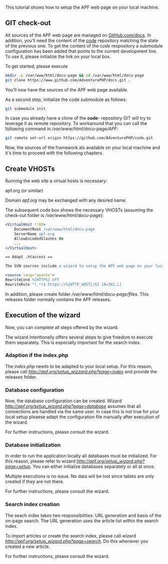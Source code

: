 This tutorial shows how to setup the APF web page on your local machine.

## GIT check-out

All sources of the APF web page are managed on
[GitHub.com/docs](https://www.github.com/AdventurePHP/docs). In
addition, you'll need the content of the
[code](https://www.github.com/AdventurePHP/docs) repository matching the
state of the previous one. To get the content of the *code* respository
a submodule configuration has been added that points to the current
development line. To use it, please initialize the link on your local
box.

To get started, please execute

``` bash
mkdir -p /var/www/html/docu-page && cd /var/www/html/docu-page
git clone https://www.github.com/AdventurePHP/docs.git .
```

You'll now have the sources of the APF web page available.

As a second step, initialize the code submodule as follows:

``` bash
git submodule init
```

In case you already have a clone of the **code**- repository GIT will
try to leverage it as remote repository. To workaround that you can call
the following command in */var/www/html/docu-page/APF*:

``` bash
git remote set-url origin https://github.com/AdventurePHP/code.git
```

Now, the sources of the framework als available on your local machine
and it's time to proceed with the following chapters.

## Create VHOSTs

Running the web site a virtual hosts is necessary:

apf.org (or similar)

Domain *apf.org* may be exchanged with any desired name.

The subsequent code box shows the necessary VHOSTs (assuming the
check-out folder is */var/www/html/docu-page*):

``` apache
<VirtualHost *:80>
    DocumentRoot /var/www/html/docu-page
    ServerName apf.org
    AllowEncodedSlashes On
    ...
</VirtualHost>

== Adapt .htaccess ==

The SVN sources include a wizard to setup the APF web page on your local machine. In order to call it under ''http://apf.org/setup_wizard.php'' please adapt the ''.htaccess'' file and remove the following lines:

<source lang="apache">
RewriteCond %{HTTPS} off
RewriteRule ^(.*)$ https://%{HTTP_HOST}/$1 [R=301,L]
```

In addition, please create folder */var/www/html/docu-page/files*. This
releases folder normally contains the APF releases.

## Execution of the wizard

Now, you can complete all steps offered by the wizard.

The wizard intentionally offers several steps to give freedom to execute
them separately. This is especially important for the search index.

### Adaption if the index.php

The *index.php* needs to be adapted to your local setup. For this
reason, please call *<http://apf.org/setup_wizzard.php?page=index>* and
provide the releases folder.

### Database configuration

Now, the database configuration can be created. Wizard
*<http://apf.org/setup_wizard.php?page=database>* assumes that all
connections are handled via the same user. In case this is not true for
your local setup pleaese adapt the configuration file manually after
execution of the wizard.

For further instructions, please consult the wizard.

### Database initialization

In order to run the application locally all databases must be
initialized. For this reason, please refer to wizard
*<http://apf.org/setup_wizard.php?page=setup>*. You can either
initialize databases separately or all at once.

Multiple executions is no issue. No data will be lost since tables are
only created if they are not there.

For further instructions, please consult the wizard.

### Search index creation

The seach index takes two responsibilities: URL generation and basis of
the on-page search. The URL generation uses the article list within the
search index.

To import articles or create the search index, please call wizard
*<http://apf.org/setup_wizard.php?page=search>*. Do this whenever you
created a new article.

For further instructions, please consult the wizard. <languages />